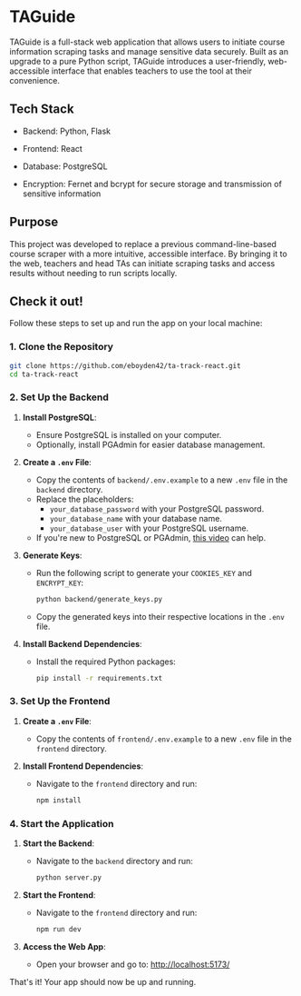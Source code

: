 # TAGuide

TAGuide is a full-stack web application that allows users to initiate course information scraping tasks and manage sensitive data securely. Built as an upgrade to a pure Python script, TAGuide introduces a user-friendly, web-accessible interface that enables teachers to use the tool at their convenience.

## Tech Stack

- Backend: Python, Flask

- Frontend: React

- Database: PostgreSQL

- Encryption: Fernet and bcrypt for secure storage and transmission of sensitive information

## Purpose

This project was developed to replace a previous command-line-based course scraper with a more intuitive, accessible interface. By bringing it to the web, teachers and head TAs can initiate scraping tasks and access results without needing to run scripts locally.

## Check it out!

Follow these steps to set up and run the app on your local machine:

### 1. Clone the Repository
```bash
git clone https://github.com/eboyden42/ta-track-react.git
cd ta-track-react
```

### 2. Set Up the Backend

1. **Install PostgreSQL**:
   - Ensure PostgreSQL is installed on your computer.
   - Optionally, install PGAdmin for easier database management.

2. **Create a `.env` File**:
   - Copy the contents of `backend/.env.example` to a new `.env` file in the `backend` directory.
   - Replace the placeholders:
     - `your_database_password` with your PostgreSQL password.
     - `your_database_name` with your database name.
     - `your_database_user` with your PostgreSQL username.
   - If you're new to PostgreSQL or PGAdmin, [this video](https://www.youtube.com/watch?v=miEFm1CyjfM) can help.

3. **Generate Keys**:
   - Run the following script to generate your `COOKIES_KEY` and `ENCRYPT_KEY`:
     ```bash
     python backend/generate_keys.py
     ```
   - Copy the generated keys into their respective locations in the `.env` file.

4. **Install Backend Dependencies**:
   - Install the required Python packages:
     ```bash
     pip install -r requirements.txt
     ```

### 3. Set Up the Frontend

1. **Create a `.env` File**:
   - Copy the contents of `frontend/.env.example` to a new `.env` file in the `frontend` directory.

2. **Install Frontend Dependencies**:
   - Navigate to the `frontend` directory and run:
     ```bash
     npm install
     ```

### 4. Start the Application

1. **Start the Backend**:
   - Navigate to the `backend` directory and run:
     ```bash
     python server.py
     ```

2. **Start the Frontend**:
   - Navigate to the `frontend` directory and run:
     ```bash
     npm run dev
     ```

3. **Access the Web App**:
   - Open your browser and go to: [http://localhost:5173/](http://localhost:5173/)

That's it! Your app should now be up and running.


